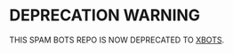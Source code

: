 # DEPRECATION WARNING

THIS SPAM BOTS REPO IS NOW DEPRECATED TO [XBOTS](https://github.com/ItZxSTaR/XBOTS).
